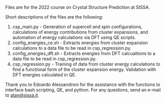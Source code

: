 Files are for the 2022 course on Crystal Structure Prediction at SISSA.

Short descriptions of the files are the following:
  1. csp_main.py - Generation of supercell and spin configurations, calculations of energy contributions from cluster expansions, and automation of energy calculations via DFT using QE scripts.
  2. config_energies_ce.sh - Extracts energies from cluster expansion calculations to a data file to be read in csp_regression.py.
  3. config_energies_dft.sh - Extracts energies from DFT calcualtions to a data file to be read in csp_regression.py.
  4. csp_regression.py - Training of data from cluster energy calculations to find a functional form of the cluster expansion energy. Validation with DFT energies calculated in QE.

Thank you to Edoardo Alessandroni for the assistance with the functions to interface bash scripting, QE, and python.
For any questions, send an e-mail to atan@sissa.it.
